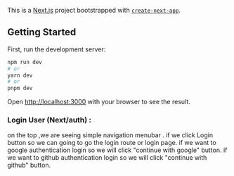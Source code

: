 This is a [Next.js](https://nextjs.org/) project bootstrapped with [`create-next-app`](https://github.com/vercel/next.js/tree/canary/packages/create-next-app).

## Getting Started

First, run the development server:

```bash
npm run dev
# or
yarn dev
# or
pnpm dev
```

Open [http://localhost:3000](http://localhost:3000) with your browser to see the result.

### Login User (Next/auth) :

on the top ,we are seeing simple navigation menubar . if we click Login button so we can going to go the login route or login page. if we want to google authentication login so we will click "continue with google" button. if we want to github authentication login so we will click "continue with github" button.
